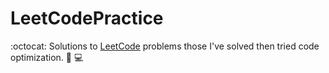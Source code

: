 # LeetCodePractice
:octocat: Solutions to <a href="https://leetcode.com/">LeetCode</a> problems those I've solved  then tried code optimization. 
:rocket: :computer:

